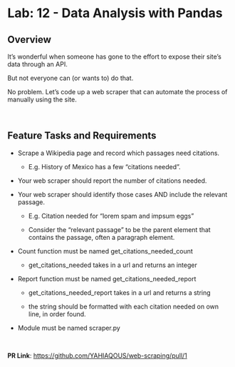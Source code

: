 # Lab: 12 - Data Analysis with Pandas

## Overview

It’s wonderful when someone has gone to the effort to expose their site’s data through an API.

But not everyone can (or wants to) do that.

No problem. Let’s code up a web scraper that can automate the process of manually using the site.

&nbsp;

## Feature Tasks and Requirements

- Scrape a Wikipedia page and record which passages need citations.

  - E.g. History of Mexico has a few “citations needed”.

- Your web scraper should report the number of citations needed.

- Your web scraper should identify those cases AND include the relevant passage.

  - E.g. Citation needed for “lorem spam and impsum eggs”

  - Consider the “relevant passage” to be the parent element that contains the passage, often a paragraph element.

- Count function must be named get_citations_needed_count

  - get_citations_needed takes in a url and returns an integer

- Report function must be named get_citations_needed_report

  - get_citations_needed_report takes in a url and returns a string

  - the string should be formatted with each citation needed on own line, in order found.

- Module must be named scraper.py

&nbsp;

**PR Link**: <https://github.com/YAHIAQOUS/web-scraping/pull/1>

